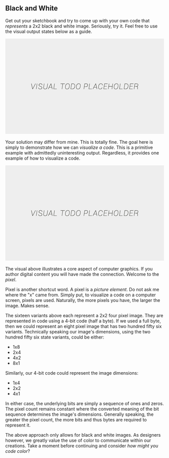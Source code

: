 ## Black and White

Get out your sketchbook and try to come up with your own code that *represents* a 2x2 black and white image. Seriously, try it. Feel free to use the visual output states below as a guide.

![Grid of 2x2 example](../assets/img/visual-todo-placeholder.jpg "Grid of 2x2 examples")

Your solution may differ from mine. This is totally fine. The goal here is simply to demonstrate how we can *visualize a code*. This is a primitive example with admittedly uninteresting output. Regardless, it provides one example of how to visualize a code.

![Grid of 2x2 examples with 4-bit code](../assets/img/visual-todo-placeholder.jpg "Grid of 2x2 examples with 4-bit code")

The visual above illustrates a core aspect of computer graphics. If you author digital content you will have made the connection. Welcome to the *pixel*.

Pixel is another shortcut word. A pixel is a *picture element*. Do not ask me where the "x" came from. Simply put, to visualize a code on a computer screen, pixels are used. Naturally, the more pixels you have, the larger the image. Makes sense.

The sixteen variants above each represent a 2x2 four pixel image. They are represented in code using a 4-bit code (half a byte). If we used a full byte, then we could represent an eight pixel image that has two hundred fifty six variants. Technically speaking our image's dimensions, using the two hundred fifty six state variants, could be either:
- 1x8
- 2x4
- 4x2
- 8x1

Similarly, our 4-bit code could represent the image dimensions:
- 1x4
- 2x2
- 4x1

In either case, the underlying bits are simply a sequence of ones and zeros. The pixel count remains constant where the converted meaning of the bit sequence determines the image's dimensions. Generally speaking, the greater the pixel count, the more bits and thus bytes are required to represent it.

The above approach only allows for black and white images. As designers however, we greatly value the use of color to communicate within our creations. Take a moment before continuing and consider *how might you code color*?
